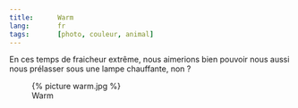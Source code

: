 ```yaml
---
title:      Warm
lang:       fr
tags:       [photo, couleur, animal]
---
```


En ces temps de fraicheur extrême, nous aimerions bien pouvoir nous aussi nous prélasser sous une lampe chauffante, non ?

<figure>
  {% picture warm.jpg %}
  <figcaption>
  Warm
  </figcaption>
</figure>
